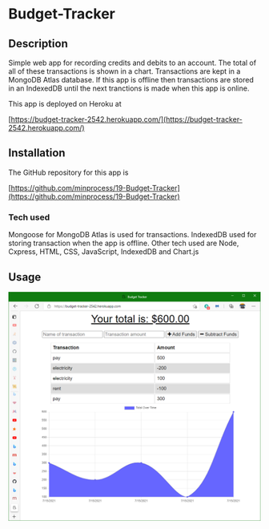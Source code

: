 # Budget-Tracker
## Description
Simple web app for recording credits and debits to an account. The total of all of these transactions is shown in a chart. Transactions are kept in a MongoDB Atlas database. If this app is offline then transactions are stored in an IndexedDB until the next tranctions is made when this app is online.  

This app is deployed on Heroku at  

[https://budget-tracker-2542.herokuapp.com/](https://budget-tracker-2542.herokuapp.com/)

## Installation
The GitHub repository for this app is  

[https://github.com/minprocess/19-Budget-Tracker](https://github.com/minprocess/19-Budget-Tracker)

### Tech used
Mongoose for MongoDB Atlas is used for transactions. IndexedDB used for storing transaction when the app is offline. Other tech used are Node, Cxpress, HTML, CSS, JavaScript, IndexedDB and Chart.js

## Usage

![snapshot of homepage of Budget Tracker](./snapshot-of-homepage.png)  


